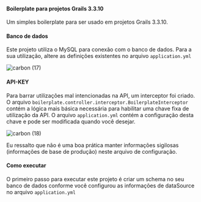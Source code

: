 #### Boilerplate para projetos Grails 3.3.10

Um simples boilerplate para ser usado em projetos Grails 3.3.10.

#### Banco de dados
Este projeto utiliza o MySQL para conexão com o banco de dados. Para a sua utilização, altere as definições existentes no arquivo `application.yml`

![carbon (17)](https://user-images.githubusercontent.com/42384045/74953722-ca4c5000-53e0-11ea-8a5c-a1736c653bec.png)

#### API-KEY
Para barrar utilizações mal intencionadas na API, um interceptor foi criado. O arquivo `boilerplate.controller.interceptor.BoilerplateInterceptor` contém a lógica mais básica necessária para habilitar uma chave fixa de utilização da API. O arquivo `application.yml` contém a configuração desta chave e pode ser modificada quando você desejar.

![carbon (18)](https://user-images.githubusercontent.com/42384045/74953925-10a1af00-53e1-11ea-8404-f348378e176b.png)

Eu ressalto que não é uma boa prática manter informações sigilosas (informações de base de produção) neste arquivo de configuração. 

#### Como executar
O primeiro passo para executar este projeto é criar um schema no seu banco de dados conforme você configurou as informações de dataSource no arquivo `application.yml`
 

